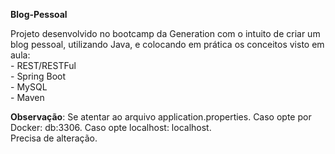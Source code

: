 <b>Blog-Pessoal</b>
<p>Projeto desenvolvido no bootcamp da Generation com o intuito de criar um blog pessoal, utilizando Java, e colocando em prática os conceitos visto em aula:
<br/>
- REST/RESTFul
<br/>
- Spring Boot
<br/>
- MySQL
<br/>
- Maven
</p>

<b>Observação</b>: Se atentar ao arquivo application.properties. Caso opte por Docker: db:3306. Caso opte localhost: localhost.
<br/>
Precisa de alteração.

